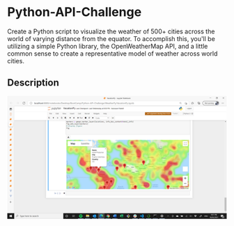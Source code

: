 # Python-API-Challenge
Create a Python script to visualize the weather of 500+ cities across the world of varying distance from the equator. To accomplish this, you'll be utilizing a simple Python library, the OpenWeatherMap API, and a little common sense to create a representative model of weather across world cities.

## Description
   ![Plot1](VacationPy/output_data/2021-03-19.png)  
